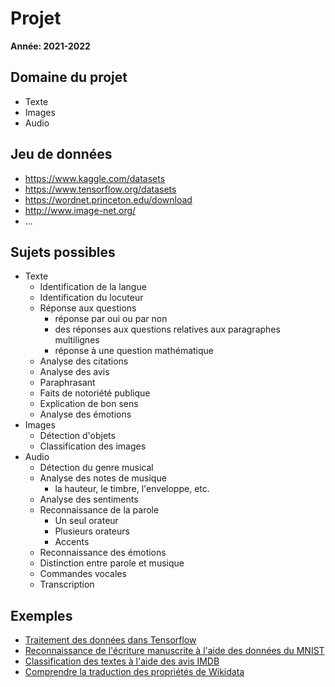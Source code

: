 
# Projet

**Année: 2021-2022**


## Domaine du projet
 - Texte
 - Images
 - Audio

## Jeu de données
 - https://www.kaggle.com/datasets
 - https://www.tensorflow.org/datasets
 - https://wordnet.princeton.edu/download
 - http://www.image-net.org/
 - ...

## Sujets possibles
 - Texte
   - Identification de la langue
   - Identification du locuteur
   - Réponse aux questions
      - réponse par oui ou par non
      - des réponses aux questions relatives aux paragraphes multilignes
      - réponse à une question mathématique
   - Analyse des citations
   - Analyse des avis
   - Paraphrasant
   - Faits de notoriété publique
   - Explication de bon sens
   - Analyse des émotions
 - Images
   - Détection d'objets
   - Classification des images
 - Audio
   - Détection du genre musical
   - Analyse des notes de musique
     - la hauteur, le timbre, l'enveloppe, etc.
   - Analyse des sentiments
   - Reconnaissance de la parole
     - Un seul orateur
     - Plusieurs orateurs
     - Accents
   - Reconnaissance des émotions
   - Distinction entre parole et musique
   - Commandes vocales
   - Transcription


## Exemples
 - [Traitement des données dans Tensorflow](Data.ipynb)
 - [Reconnaissance de l'écriture manuscrite à l'aide des données du MNIST](Introduction.ipynb)
 - [Classification des textes à l'aide des avis IMDB](Textes.ipynb)
 - [Comprendre la traduction des propriétés de Wikidata](miniprojet-notebook.ipynb)
